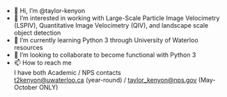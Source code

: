 - 👋 Hi, I’m @taylor-kenyon
- 👀 I’m interested in working with Large-Scale Particle Image Velocimetry (LSPIV), Quantitative Image Velocimetry (QIV), and landscape scale object detection
- 🌱 I’m currently learning Python 3 through University of Waterloo resources
- 💞️ I’m looking to collaborate to become functional with Python 3
- 📫 How to reach me \
     I have both Academic / NPS contacts\
     t2kenyon@uwaterloo.ca (year-round) / taylor_kenyon@nps.gov (May-October ONLY)

<!---
taylor-kenyon/taylor-kenyon is a ✨ special ✨ repository because its `README.md` (this file) appears on your GitHub profile.
You can click the Preview link to take a look at your changes.
--->
